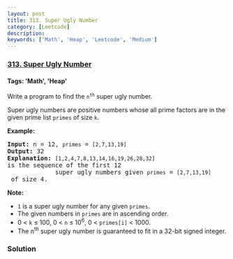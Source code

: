 ```yaml
---
layout: post
title: 313. Super Ugly Number
category: [Leetcode]
description: 
keywords: ['Math', 'Heap', 'Leetcode', 'Medium']
---
```

### [313. Super Ugly Number](https://leetcode.com/problems/super-ugly-number)

#### Tags: 'Math', 'Heap'

<div class="content__u3I1 question-content__JfgR"><div><p>Write a program to find the <code>n<sup>th</sup></code> super ugly number.</p>
<p>Super ugly numbers are positive numbers whose all prime factors are in the given prime list <code>primes</code> of size <code>k</code>.</p>
<p><b>Example:</b></p>
<pre><b>Input:</b> n = 12, <code>primes</code> = <code>[2,7,13,19]</code>
<b>Output:</b> 32 
<strong>Explanation: </strong><code>[1,2,4,7,8,13,14,16,19,26,28,32] </code>is the sequence of the first 12 
             super ugly numbers given <code>primes</code> = <code>[2,7,13,19]</code> of size 4.</pre>
<p><b>Note:</b></p>
<ul>
<li><code>1</code> is a super ugly number for any given <code>primes</code>.</li>
<li>The given numbers in <code>primes</code> are in ascending order.</li>
<li>0 &lt; <code>k</code> ≤ 100, 0 &lt; <code>n</code> ≤ 10<sup>6</sup>, 0 &lt; <code>primes[i]</code> &lt; 1000.</li>
<li>The n<sup>th</sup> super ugly number is guaranteed to fit in a 32-bit signed integer.</li>
</ul>
</div></div>

### Solution
